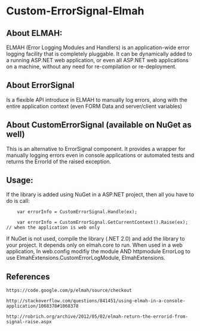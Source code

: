 Custom-ErrorSignal-Elmah
========================

About ELMAH:
----------------------
ELMAH (Error Logging Modules and Handlers) is an application-wide error logging facility that is completely pluggable. It can be dynamically added to a running ASP.NET web application, or even all ASP.NET web applications on a machine, without any need for re-compilation or re-deployment.

About ErrorSignal
----------------------
Is a flexible API introduce in ELMAH to manually log errors, along with the entire application context (even FORM Data  and server/client variables)

About CustomErrorSignal (available on NuGet as well)
-----------------------------
This is an alternative to ErrorSignal component. It provides a wrapper for manually logging errors even in console applications or automated tests and returns the ErrorId of the raised exception.

Usage:
-------------------
If the library is added using NuGet in a ASP.NET project, then all you have to do is call:


        var errorInfo = CustomErrorSignal.Handle(ex);
  
        var errorInfo = CustomErrorSignal.GetCurrentContext().Raise(ex); // when the application is web only
  


If NuGet is not used, compile the library (.NET 2.0) and add the library to your project. It depends only on elmah.core to run. When used in a web application, In web.config modifiy the module AND httpmodule ErrorLog to use ElmahExtensions.CustomErrorLogModule, ElmahExtensions.

References
-----------------

    https://code.google.com/p/elmah/source/checkout

    http://stackoverflow.com/questions/841451/using-elmah-in-a-console-application/1068378#1068378
    
    http://robrich.org/archive/2012/05/02/elmah-return-the-errorid-from-signal-raise.aspx
